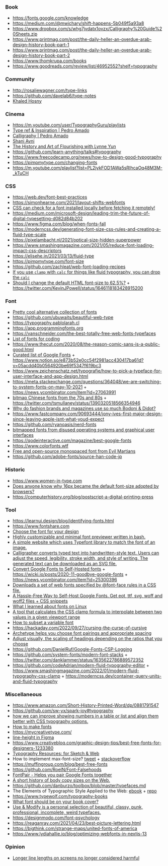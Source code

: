### Book

- https://fonts.google.com/knowledge
- https://medium.com/@mwichary/shift-happens-5b049f5a93a8
- https://www.dropbox.com/s/whg7jvdatx1ovzx/Calligraphy%20Guide%20Sheets.zip
- https://www.printmag.com/post/the-daily-heller-an-overdue-arab-design-history-book-part-1
- https://www.printmag.com/post/the-daily-heller-an-overdue-arab-design-history-book-part-2
- https://www.thomkrupa.com/books
- https://www.goodreads.com/review/list/46952552?shelf=typography

### Community

- http://rosaliewagner.com/type-links
- https://github.com/davelab6/type-notes
- [Khaled Hosny](https://twitter.com/KhaledGhetas)

### Cinema

- https://m.youtube.com/user/TypographyGuru/playlists
- [Type ref & Inspiration | Pedro Amado](https://m.youtube.com/playlist?list=PLEz9y19-UrRajPM9PTV4xZK8h5x6fzeLG)
- [Calligraphy | Pedro Amado](https://m.youtube.com/playlist?list=PLEz9y19-UrRYtG5jiDmlOlsTXnZJ7HKN6)
- [Shani Avni](https://www.shaniavni.com/#comp-jjrbxl0r)
- [The History and Art of Flourishing with Lynne Yun](https://www.crowdcast.io/e/history-of-flourishing)
- https://github.com/learn-anything/talks#typography
- https://www.freecodecamp.org/news/how-to-design-good-typography
- https://pimpmytype.com/changing-fonts
- https://m.youtube.com/playlist?list=PL2jykFOD1AWa5sRIhcaOq48M3M-_kTuCH

### CSS

- https://web.dev/font-best-practices
- https://simonhearne.com/2021/layout-shifts-webfonts
- [CSS can check for a font installed locally before fetching it remotely!](https://twitter.com/argyleink/status/1223026734817087488)
- https://medium.com/microsoft-design/leading-trim-the-future-of-digital-typesetting-d082d84b202
- https://www.figma.com/blog/when-fonts-fall
- https://moderncss.dev/generating-font-size-css-rules-and-creating-a-fluid-type-scale
- https://pixelambacht.nl/2021/optical-size-hidden-superpower
- https://www.smashingmagazine.com/2021/05/reduce-font-loading-impact-css-descriptors
- https://elisehe.in/2021/03/13/fluid-type
- https://pimpmytype.com/font-size
- https://github.com/zachleat/web-font-loading-recipes
- [If you use `clamp` with `calc` for things like fluid typography, you can drop the `calc`](https://twitter.com/stefanjudis/status/1545837995047243779)
- [Should I change the default HTML font-size to 62.5%?](https://fedmentor.dev/posts/rem-html-font-size-hack) + https://twitter.com/KevinJPowell/status/1646118183428915200

### Font

- [Pretty cool alternative collection of fonts](https://typespecimens.io)
- https://github.com/ubuwaits/beautiful-web-type
- https://typography.pablolarah.cl
- https://app.programmingfonts.org
- https://vanschneider.com/the-best-totally-free-web-fonts-typefaces
- [List of fonts for coding](https://github.com/Gaafar/dev-fonts)
- https://www.thecut.com/2020/08/the-reason-comic-sans-is-a-public-good.html
- [Curated list of Google Fonts](https://twitter.com/mackenziechild/status/1332384565835534336) + https://www.notion.so/e873b52e0cc54f2981acc430417ba61d?v=05acdd40b0564920be69f5347f619bc3
- https://www.zeichenschatz.net/typografie/how-to-pick-a-typeface-for-user-interface-and-app-design.html
- https://meta.stackexchange.com/questions/364048/we-are-switching-to-system-fonts-on-may-10-2021 + https://news.ycombinator.com/item?id=27063991
- [bitmap Chinese fonts from the 70s and 80s](https://library.stanford.edu/node/172367) + https://twitter.com/tsmullaney/status/1390320518566354946
- [Why do fashion brands and magazines use so much Bodoni & Didot?](https://ilovetypography.com/2021/07/15/ask-ilt-fashion-fonts)
- https://www.fastcompany.com/90693444/jony-ives-first-major-design-since-leaving-apple-isnt-what-youd-expect
- https://github.com/ryanoasis/nerd-fonts
- [bitmapped fonts from disused operating systems and graphical user interfaces](https://github.com/robhagemans/hoard-of-bitfonts)
- https://qodeinteractive.com/magazine/best-google-fonts
- https://www.colorfonts.wtf
- [Free and open-source monospaced font from Evil Martians](https://github.com/evilmartians/mono)
- https://github.com/adobe-fonts/source-han-code-jp

### Historic

- https://www.women-in-type.com
- [Does anyone know why 16px became the default font-size adopted by browsers?](https://twitter.com/hj_chen/status/1476100972799676417)
- https://computerhistory.org/blog/postscript-a-digital-printing-press

### Tool

- https://learnui.design/blog/identifying-fonts.html
- https://www.fontshare.com
- [Choose the font for your design](https://fontflipper.com)
- [Highly customizable and minimal font previewer written in bash.](https://github.com/sdushantha/fontpreview)
- [A simple website which uses Typefont library to match the font of an image.](https://github.com/dcorvasce/typefont-matcher)
- [Calligrapher converts typed text into handwritten-style text. Users can adjust the speed, legibility, stroke width, and style of writing. The generated text can be downloaded as an SVG file.](https://www.calligrapher.ai)
- [Convert Google Fonts to Self-Hosted fonts](https://wicki.io/google-fonts-converter) + https://wicki.io/posts/2020-11-goodbye-google-fonts + https://news.ycombinator.com/item?id=25300396
- [Downloads a set of web fonts specified by @font-face rules in a CSS file.](https://github.com/mmastrac/webfont-dl)
- [A Hassle-Free Way to Self-Host Google Fonts. Get eot, ttf, svg, woff and woff2 files + CSS snippets](https://github.com/majodev/google-webfonts-helper)
- [What I learned about fonts on Linux](https://blog.ngzhian.com/what-i-learned-about-fonts.html)
- [A tool that calculates the CSS clamp formula to interpolate between two values in a given viewport range](https://github.com/9elements/min-max-calculator)
- [How to subset a variable font](https://clagnut.com/blog/2418)
- https://hackaday.com/2022/09/27/cursing-the-curse-of-cursive
- [Archetype helps you choose font pairings and appropriate spacing](https://archetypeapp.com)
- [Adjust visually, the scaling of headings depending on the ratios that you choose](https://github.com/jeremychurch/type-scale)
- https://github.com/DanielRuf/Google-Fonts-CSP-Logging
- https://github.com/system-fonts/modern-font-stacks + https://twitter.com/danklammer/status/1635622786889572352
- https://github.com/codeAdrian/modern-fluid-typography-editor + https://www.smashingmagazine.com/2022/01/modern-fluid-typography-css-clamp + https://moderncss.dev/container-query-units-and-fluid-typography

### Miscellaneous

- https://www.amazon.com/Short-History-Printed-Word/dp/0881791547
- https://github.com/sw-yx/spark-joy#typography
- [how we can improve showing numbers in a table or list and align them better with CSS typography options.](https://www.robinrendle.com/notes/the-smallest-difference.html)
- [How to make fonts](https://twitter.com/hellonehha/status/1195987851252363264)
- https://mycreativetype.com/
- [line-height in Figma](https://twitter.com/argyleink/status/1206439509719564288)
- https://www.creativebloq.com/graphic-design-tips/best-free-fonts-for-designers-1233380
- [Typography Resources: for Sketch & Web](https://pnowell.com/net-typography)
- How to implement max-font-size? [tweet](https://twitter.com/starsandrobots/status/1199757377286754309) + [stackoverflow](https://stackoverflow.com/questions/40528290/how-to-implement-max-font-size/53146935#53146935)
- https://muffingroup.com/blog/best-free-fonts
- https://github.com/RoelN/Font-Falsehoods
- [FontPair - Helps you pair Google Fonts together](https://fontpair.co)
- [A short history of body copy sizes on the Web.](https://fvsch.com/body-copy-sizes)
- https://github.com/danburzo/toolbox/blob/master/typefaces.md
- The Elements of Typographic Style Applied to the Web: [ebook](http://webtypography.net/toc) + [repo](https://github.com/clagnut/webtypography)
- https://www.typewolf.com/typography-books
- [What font should be on your book cover?](https://twitter.com/PulpLibrarian/status/1222125153066323968)
- [Use & Modify is a personal selection of beautiful, classy, punk, professional, incomplete, weird typefaces.](https://usemodify.com)
- https://designmodo.com/font-psychology
- https://reaganray.com/2021/04/23/best-picture-lettering.html
- https://bigthink.com/strange-maps/united-fonts-of-america
- https://www.lydiahallie.io/blog/optimizing-webfonts-in-nextjs-13

### Opinion

- [Longer line lengths on screens no longer considered harmful](https://designregression.com/article/line-length-revisited-following-the-research)
